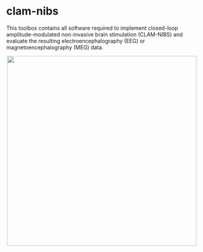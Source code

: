 # clam-nibs
This toolbox contains all software required to implement closed-loop amplitude-modulated non-invasive brain stimulation (CLAM-NIBS) and evaluate the resulting electroencephalography (EEG) or magnetoencephalography (MEG) data.
<div style="text-align: center;"><img src="https://github.com/davidhaslacher/clam-nibs/assets/17557712/60749a65-d612-4da5-98c9-3ed09881578b" width="500"></div>
